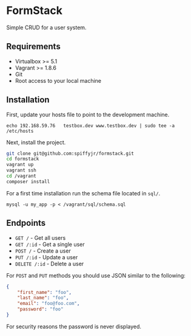 # FormStack

Simple CRUD for a user system.

## Requirements

 * Virtualbox >= 5.1
 * Vagrant >= 1.8.6
 * Git
 * Root access to your local machine

## Installation

First, update your hosts file to point to the development machine.

`echo 192.168.59.76   testbox.dev www.testbox.dev | sudo tee -a /etc/hosts` 

Next, install the project.

```sh
git clone git@github.com:spiffyjr/formstack.git
cd formstack
vagrant up
vagrant ssh
cd /vagrant
composer install
```

For a first time installation run the schema file located in `sql/`.

`mysql -u my_app -p < /vagrant/sql/schema.sql`

## Endpoints

 * `GET /` - Get all users
 * `GET /:id` - Get a single user
 * `POST /` - Create a user
 * `PUT /:id` - Update a user
 * `DELETE /:id` - Delete a user

For `POST` and `PUT` methods you should use JSON similar to the following:

```json
{
    "first_name": "foo",
    "last_name": "foo",
    "email": "foo@foo.com",
    "password": "foo"
}
```

For security reasons the password is never displayed.
